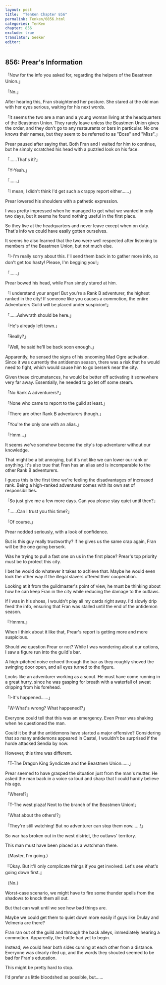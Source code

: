 ```yaml
---
layout: post
title:  "TenKen Chapter 856"
permalink: Tenken/0856.html
categories: TenKen
chapter: 856
exclude: true
translator: Seeker
editor: 
---
```

<h2>856: Prear's Information</h2>

「Now for the info you asked for, regarding the helpers of the Beastmen Union.」

「Nn.」

 After hearing this, Fran straightened her posture. She stared at the old man with her eyes serious, waiting for his next words.

「It seems the two are a man and a young woman living at the headquarters of the Beastmen Union. They rarely leave unless the Beastmen Union gives the order, and they don't go to any restaurants or bars in particular. No one knows their names, but they seem to be referred to as "Boss" and "Miss".」

 Prear paused after saying that. Both Fran and I waited for him to continue, but he simply scratched his head with a puzzled look on his face.

「……That's it?」

「Y-Yeah.」

「……」

「I mean, I didn't think I'd get such a crappy report either……」

 Prear lowered his shoulders with a pathetic expression.

 I was pretty impressed when he managed to get what we wanted in only two days, but it seems he found nothing useful in the first place.

 So they live at the headquarters and never leave except when on duty. That's info we could have easily gotten ourselves.

 It seems he also learned that the two were well respected after listening to members of the Beastmen Union, but not much else. 

「I-I'm really sorry about this. I'll send them back in to gather more info, so don't get too hasty! Please, I'm begging you!」

「……」

 Prear bowed his head, while Fran simply stared at him.

「I understand your anger! But you're a Rank B adventurer, the highest ranked in the city! If someone like you causes a commotion, the entire Adventurers Guild will be placed under suspicion!」

「……Ashwrath should be here.」

「He's already left town.」

「Really?」

「Well, he said he'll be back soon enough.」

 Apparently, he sensed the signs of his oncoming Mad Ogre activation. Since it was currently the antidemon season, there was a risk that he would need to fight, which would cause him to go berserk near the city.

 Given these circumstances, he would be better off activating it somewhere very far away. Essentially, he needed to go let off some steam.

「No Rank A adventurers?」

「None who came to report to the guild at least.」

「There are other Rank B adventurers though.」

「You're the only one with an alias.」

「Hmm…」

 It seems we've somehow become the city's top adventurer without our knowledge.

 That might be a bit annoying, but it's not like we can lower our rank or anything. It's also true that Fran has an alias and is incomparable to the other Rank B adventurers.

 I guess this is the first time we're feeling the disadvantages of increased rank. Being a high-ranked adventurer comes with its own set of responsibilities.

「So just give me a few more days. Can you please stay quiet until then?」

「……Can I trust you this time?」

「Of course.」

 Prear nodded seriously, with a look of confidence.

 But is this guy really trustworthy? If he gives us the same crap again, Fran will be the one going berserk.

 Was he trying to pull a fast one on us in the first place? Prear's top priority must be to protect this city.

 I bet he would do whatever it takes to achieve that. Maybe he would even look the other way if the illegal slavers offered their cooperation.

 Looking at it from the guildmaster's point of view, he must be thinking about how he can keep Fran in the city while reducing the damage to the outlaws.

 If I was in his shoes, I wouldn't play all my cards right away. I'd slowly drip feed the info, ensuring that Fran was stalled until the end of the antidemon season.

『Hmmm.』

 When I think about it like that, Prear's report is getting more and more suspicious.

 Should we question Prear or not? While I was wondering about our options, I saw a figure run into the guild's bar.

 A high-pitched noise echoed through the bar as they roughly shoved the swinging door open, and all eyes turned to the figure.

 Looks like an adventurer working as a scout. He must have come running in a great hurry, since he was gasping for breath with a waterfall of sweat dripping from his forehead.

「I-It's happened……」

「W-What's wrong? What happened!?」

 Everyone could tell that this was an emergency. Even Prear was shaking when he questioned the man.

 Could it be that the antidemons have started a major offensive? Considering that so many antidemons appeared in Castel, I wouldn't be surprised if the horde attacked Sendia by now.

 However, this time was different.

「T-The Dragon King Syndicate and the Beastmen Union……」

 Prear seemed to have grasped the situation just from the man's mutter. He asked the man back in a voice so loud and sharp that I could hardly believe his age.

「Where!?」

「T-The west plaza! Next to the branch of the Beastmen Union!」

「What about the others!?」

「They're still watching! But no adventurer can stop them now……!」

 So war has broken out in the west district, the outlaws' territory.

 This man must have been placed as a watchman there.

（Master, I'm going.）

『Okay. But it'll only complicate things if you get involved. Let's see what's going down first.』

（Nn.）

 Worst-case scenario, we might have to fire some thunder spells from the shadows to knock them all out.

 But that can wait until we see how bad things are.

 Maybe we could get them to quiet down more easily if guys like Drulay and Velmeria are there?

 Fran ran out of the guild and through the back alleys, immediately hearing a commotion. Apparently, the battle had yet to begin.

 Instead, we could hear both sides cursing at each other from a distance. Everyone was clearly riled up, and the words they shouted seemed to be bad for Fran's education.

 This might be pretty hard to stop.

 I'd prefer as little bloodshed as possible, but……
 


